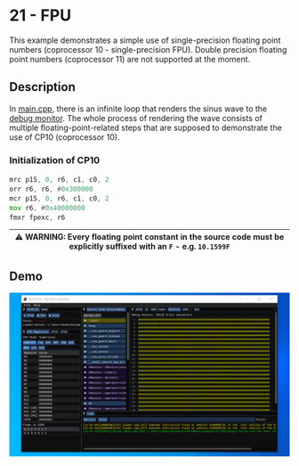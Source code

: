 # 21 - FPU

This example demonstrates a simple use of single-precision floating point numbers (coprocessor 10 - single-precision FPU). Double precision floating point numbers (coprocessor 11) are not supported at the moment.

## Description

In [main.cpp](kernel/src/main.cpp), there is an infinite loop that renders the sinus wave to the [debug monitor](../../tools/README.md). The whole process of rendering the wave consists of multiple floating-point-related steps that are supposed to demonstrate the use of CP10 (coprocessor 10).

### Initialization of CP10

```asm
mrc p15, 0, r6, c1, c0, 2
orr r6, r6, #0x300000
mcr p15, 0, r6, c1, c0, 2
mov r6, #0x40000000
fmxr fpexc, r6
```

| ⚠️ WARNING: Every floating point constant in the source code must be explicitly suffixed with an `F` - e.g. `10.1599F` |
|--|

## Demo

<img src="../../misc/screenshots/examples/21-FPU.gif">
